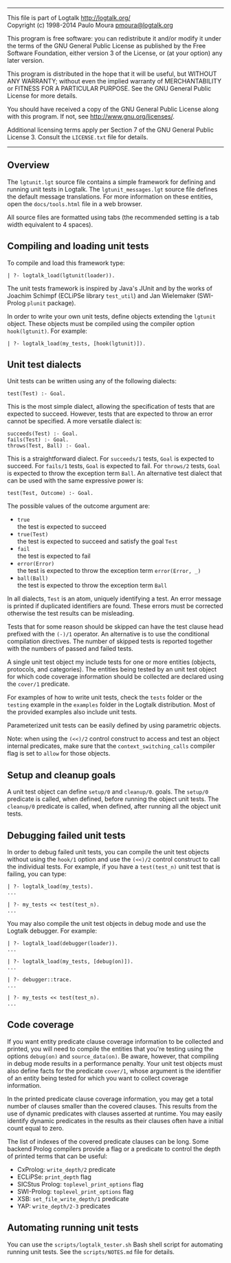 
________________________________________________________________________

This file is part of Logtalk <http://logtalk.org/>  
Copyright (c) 1998-2014 Paulo Moura <pmoura@logtalk.org>

This program is free software: you can redistribute it and/or modify
it under the terms of the GNU General Public License as published by
the Free Software Foundation, either version 3 of the License, or
(at your option) any later version.

This program is distributed in the hope that it will be useful,
but WITHOUT ANY WARRANTY; without even the implied warranty of
MERCHANTABILITY or FITNESS FOR A PARTICULAR PURPOSE.  See the
GNU General Public License for more details.

You should have received a copy of the GNU General Public License
along with this program.  If not, see <http://www.gnu.org/licenses/>.

Additional licensing terms apply per Section 7 of the GNU General
Public License 3. Consult the `LICENSE.txt` file for details.
________________________________________________________________________


Overview
--------

The `lgtunit.lgt` source file contains a simple framework for defining and
running unit tests in Logtalk. The `lgtunit_messages.lgt` source file defines
the default message translations. For more information on these entities,
open the `docs/tools.html` file in a web browser.

All source files are formatted using tabs (the recommended setting is a tab
width equivalent to 4 spaces).


Compiling and loading unit tests
--------------------------------

To compile and load this framework type:

	| ?- logtalk_load(lgtunit(loader)).

The unit tests framework is inspired by Java's JUnit and by the works of
Joachim Schimpf (ECLiPSe library `test_util`) and Jan Wielemaker (SWI-Prolog
`plunit` package).

In order to write your own unit tests, define objects extending the 
`lgtunit` object. These objects must be compiled using the compiler
option `hook(lgtunit)`. For example:

	| ?- logtalk_load(my_tests, [hook(lgtunit)]).


Unit test dialects
------------------

Unit tests can be written using any of the following dialects:

	test(Test) :- Goal.

This is the most simple dialect, allowing the specification of tests
that are expected to succeed. However, tests that are expected to throw
an error cannot be specified. A more versatile dialect is:

	succeeds(Test) :- Goal.
	fails(Test) :- Goal.
	throws(Test, Ball) :- Goal.

This is a straightforward dialect. For `succeeds/1` tests, `Goal` is
expected to succeed. For `fails/1` tests, `Goal` is expected to fail.
For `throws/2` tests, `Goal` is expected to throw the exception term
`Ball`. An alternative test dialect that can be used with the same
expressive power is:

	test(Test, Outcome) :- Goal.

The possible values of the outcome argument are:

- `true`  
	the test is expected to succeed
- `true(Test)`  
	the test is expected to succeed and satisfy the goal `Test`
- `fail`  
	the test is expected to fail
- `error(Error)`  
	the test is expected to throw the exception term `error(Error, _)`
- `ball(Ball)`  
	the test is expected to throw the exception term `Ball`

In all dialects, `Test` is an atom, uniquely identifying a test. An error
message is printed if duplicated identifiers are found. These errors must
be corrected otherwise the test results can be misleading.

Tests that for some reason should be skipped can have the test clause head
prefixed with the `(-)/1` operator. An alternative is to use the conditional
compilation directives. The number of skipped tests is reported together with
the numbers of passed and failed tests.

A single unit test object my include tests for one or more entities (objects,
protocols, and categories). The entities being tested by an unit test object
for which code coverage information should be collected are declared using
the `cover/1` predicate.

For examples of how to write unit tests, check the `tests` folder or the
`testing` example in the `examples` folder in the Logtalk distribution.
Most of the provided examples also include unit tests.

Parameterized unit tests can be easily defined by using parametric objects.

Note: when using the `(<<)/2` control construct to access and test an object
internal predicates, make sure that the `context_switching_calls` compiler
flag is set to `allow` for those objects.


Setup and cleanup goals
-----------------------

A unit test object can define `setup/0` and `cleanup/0`. goals. The `setup/0`
predicate is called, when defined, before running the object unit tests. The
`cleanup/0` predicate is called, when defined, after running all the object
unit tests.


Debugging failed unit tests
---------------------------

In order to debug failed unit tests, you can compile the unit test objects
without using the `hook/1` option and use the `(<<)/2` control construct to
call the individual tests. For example, if you have a `test(test_n)` unit
test that is failing, you can type:

	| ?- logtalk_load(my_tests).
	...

	| ?- my_tests << test(test_n).
	...

You may also compile the unit test objects in debug mode and use the Logtalk
debugger. For example:

	| ?- logtalk_load(debugger(loader)).
	...

	| ?- logtalk_load(my_tests, [debug(on)]).
	...

	| ?- debugger::trace.
	...

	| ?- my_tests << test(test_n).
	...


Code coverage
-------------

If you want entity predicate clause coverage information to be collected
and printed, you will need to compile the entities that you're testing
using the options `debug(on)` and `source_data(on)`. Be aware, however,
that compiling in debug mode results in a performance penalty. Your unit
test objects must also define facts for the predicate `cover/1`, whose
argument is the identifier of an entity being tested for which you want
to collect coverage information.

In the printed predicate clause coverage information, you may get a total
number of clauses smaller than the covered clauses. This results from the
use of dynamic predicates with clauses asserted at runtime. You may easily
identify dynamic predicates in the results as their clauses often have a
initial count equal to zero.

The list of indexes of the covered predicate clauses can be long. Some backend
Prolog compilers provide a flag or a predicate to control the depth of printed
terms that can be useful:

* CxProlog: `write_depth/2` predicate
* ECLiPSe: `print_depth` flag
* SICStus Prolog: `toplevel_print_options` flag
* SWI-Prolog: `toplevel_print_options` flag
* XSB: `set_file_write_depth/1` predicate
* YAP: `write_depth/2-3` predicates


Automating running unit tests
-----------------------------

You can use the `scripts/logtalk_tester.sh` Bash shell script for automating
running unit tests. See the `scripts/NOTES.md` file for details.
